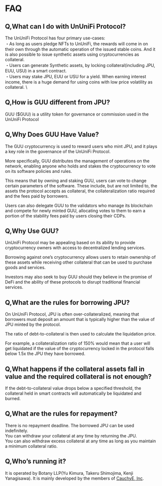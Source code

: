 # FAQ

## **Q,What can I do with UnUniFi Protocol?**

The UnUniFi Protocol has four primary use-cases: \
・As long as users pledge NFTs to UnUniFi, the rewards will come in on their own through the automatic operation of the issued stable coins. And it is also possible to issue synthetic assets using cryptocurrencies as collateral. \
・Users can generate Synthetic assets, by locking collateral(including JPU, EUU, USU) in a smart contract. \
・Users may stake JPU, EUU or USU for a yield. When earning interest income, there is a huge demand for using coins with low price volatility as collateral. \

## **Q,How is GUU different from JPU?**

GUU ($GUU) is a utility token for governance or commission used in the UnUniFi Protocol

## **Q,Why Does GUU Have Value?**

The GUU cryptocurrency is used to reward users who mint JPU, and it plays a key role in the governance of the UnUniFi Protocol.

More specifically, GUU distributes the management of operations on the network, enabling anyone who holds and stakes the cryptocurrency to vote on its software policies and rules.

This means that by owning and staking GUU, users can vote to change certain parameters of the software. These include, but are not limited to, the assets the protocol accepts as collateral, the collateralization ratio required and the fees paid by borrowers.

Users can also delegate GUU to the validators who manage its blockchain and compete for newly minted GUU, allocating votes to them to earn a portion of the stability fees paid by users closing their CDPs.

## **Q,Why Use GUU?**

UnUniFi Protocol may be appealing based on its ability to provide cryptocurrency owners with access to decentralized lending services.

Borrowing against one’s cryptocurrency allows users to retain ownership of these assets while receiving other collateral that can be used to purchase goods and services.

Investors may also seek to buy GUU should they believe in the promise of DeFi and the ability of these protocols to disrupt traditional financial services.

## **Q,What are the rules for borrowing JPU?**

On UnUniFi Protocol, JPU is often over-collateralized, meaning that borrowers must deposit an amount that is typically higher than the value of JPU minted by the protocol.

The ratio of debt-to-collateral is then used to calculate the liquidation price.

For example, a collateralization ratio of 150% would mean that a user will get liquidated if the value of the cryptocurrency locked in the protocol falls below 1.5x the JPU they have borrowed.

## **Q,What happens if the collateral assets fall in value and the required collateral is not enough?**

If the debt-to-collateral value drops below a specified threshold, the collateral held in smart contracts will automatically be liquidated and burned.

## **Q,What are the rules for repayment?**

There is no repayment deadline. The borrowed JPU can be used indefinitely.\
&#x20;You can withdraw your collateral at any time by returning the JPU.\
&#x20;You can also withdraw excess collateral at any time as long as you maintain a minimum collateral ratio.

## **Q,Who’s running it?**

It is operated by Botany LLP(Yu Kimura, Takeru Shimojima, Kenji Yanagisawa). It is mainly developed by the members of [CauchyE, Inc](https://cauchye.com).

#### &#x20;
